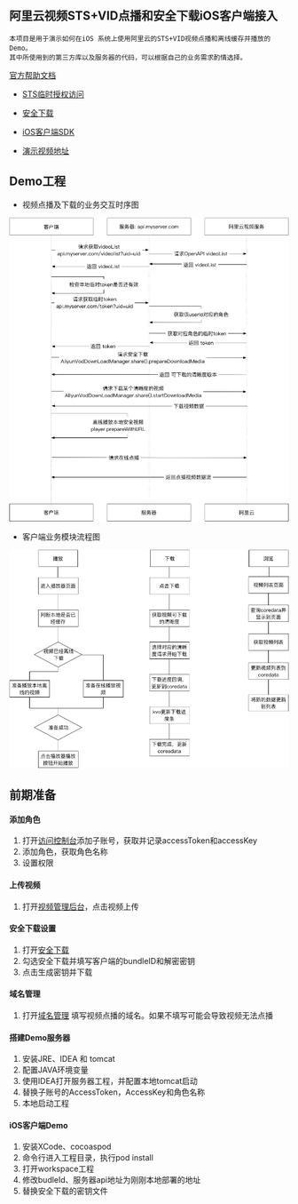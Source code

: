 ## 阿里云视频STS+VID点播和安全下载iOS客户端接入
```
本项目是用于演示如何在iOS 系统上使用阿里云的STS+VID视频点播和离线缓存并播放的Demo。
其中所使用到的第三方库以及服务器的代码，可以根据自己的业务需求酌情选择。
```

[官方帮助文档](https://help.aliyun.com/product/29932.html?spm=a2c4g.11186623.3.1.sbWrp9)

* [STS临时授权访问](https://help.aliyun.com/document_detail/57114.html?spm=a2c4g.11186623.6.594.rlmlLm)

* [安全下载](https://help.aliyun.com/document_detail/57030.html?spm=5176.11103239.955718.19.lUoNMd)

* [iOS客户端SDK](https://help.aliyun.com/document_detail/61668.html?spm=a2c4g.11186623.2.38.fKHxcx)

* [演示视频地址](http://v.youku.com/v_show/id_XMzU1NDM4OTkyMA==.html?firsttime=23)

## Demo工程
* 视频点播及下载的业务交互时序图

 ![image](https://github.com/PengHao/AliyunVideoPlayerDemo4STS-VID/blob/master/sequence.png?raw=true)


* 客户端业务模块流程图

 ![image](https://github.com/PengHao/AliyunVideoPlayerDemo4STS-VID/blob/master/flowchart.png?raw=true)



## 前期准备

#### 添加角色
1. 打开[访问控制台](https://ram.console.aliyun.com/?spm=5176.2020520001.1011.2.mJXobG#/overview)添加子账号，获取并记录accessToken和accessKey
2. 添加角色，获取角色名称
3. 设置权限

#### 上传视频
1. 打开[视频管理后台](https://vod.console.aliyun.com/?spm=5176.2020520001.aliyun_sidebar.7.SOq4Qu#/vod/mediaLibrary/video)，点击视频上传

#### 安全下载设置
1. 打开[安全下载](https://vod.console.aliyun.com/?spm=5176.2020520001.aliyun_sidebar.7.SOq4Qu#/vod/settings/download)
2. 勾选安全下载并填写客户端的bundleID和解密密钥
3. 点击生成密钥并下载

#### 域名管理
1. 打开[域名管理](https://vod.console.aliyun.com/?spm=5176.2020520001.aliyun_sidebar.7.SOq4Qu#/vod/settings/domain) 填写视频点播的域名。如果不填写可能会导致视频无法点播

#### 搭建Demo服务器
1. 安装JRE、IDEA 和 tomcat
2. 配置JAVA环境变量
3. 使用IDEA打开服务器工程，并配置本地tomcat启动
4. 替换子账号的AccessToken，AccessKey和角色名称
5. 本地启动工程

#### iOS客户端Demo
1. 安装XCode、cocoaspod
2. 命令行进入工程目录，执行pod install
3. 打开workspace工程
4. 修改budleId、服务器api地址为刚刚本地部署的地址
5. 替换安全下载的密钥文件
